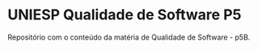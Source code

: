 # UNIESP Qualidade de Software P5

Repositório com o conteúdo da matéria de Qualidade de Software - p5B.
